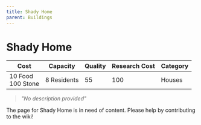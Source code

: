 ```yaml
---
title: Shady Home
parent: Buildings
---
```

# Shady Home

<table>
<thead>
	<tr>
	<th>Cost</th>
	<th>Capacity</th>
	<th>
		Quality
	</th>
	<th>Research Cost</th>
	<th>Category</th>
	</tr>
</thead>
<tbody>
	<tr>
	<td>
		10 Food<br>100 Stone
	</td>
	<td>
		8 Residents
	</td>
	<td>
		55
	</td>
	<td>
		100
	</td>
	<td>
		Houses
	</td>
	</tr>
</tbody>
</table>

> *"No description provided"*

The page for Shady Home is in need of content. Please help by contributing to the wiki!
